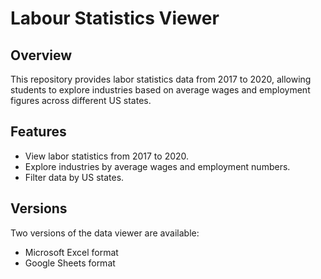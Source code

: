 # Labour Statistics Viewer

## Overview
This repository provides labor statistics data from 2017 to 2020, allowing students to explore industries based on average wages and employment figures across different US states.

## Features
- View labor statistics from 2017 to 2020.
- Explore industries by average wages and employment numbers.
- Filter data by US states.

## Versions
Two versions of the data viewer are available:
- Microsoft Excel format
- Google Sheets format



